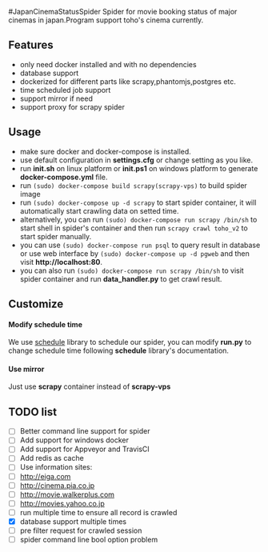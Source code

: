 #JapanCinemaStatusSpider
Spider for movie booking status of major cinemas in japan.Program support toho's cinema currently.

## Features
- only need docker installed and with no dependencies
- database support
- dockerized for different parts like scrapy,phantomjs,postgres etc. 
- time scheduled job support
- support mirror if need
- support proxy for scrapy spider


## Usage
- make sure docker and docker-compose is installed.
- use default configuration in **settings.cfg** or change setting as you like.
- run **init.sh** on linux platform or **init.ps1** on windows platform to generate **docker-compose.yml** file.
- run `(sudo) docker-compose build scrapy(scrapy-vps)` to build spider image
- run `(sudo) docker-compose up -d scrapy` to start spider container, it will automatically start crawling data on setted time.
- alternatively, you can run `(sudo) docker-compose run scrapy /bin/sh` to start shell in spider's container and then run `scrapy crawl toho_v2` to start spider manually.
- you can use `(sudo) docker-compose run psql` to query result in database or use web interface by `(sudo) docker-compose up -d pgweb` and then visit **http://localhost:80**.
- you can also run `(sudo) docker-compose run scrapy /bin/sh` to visit spider container and run **data_handler.py** to get crawl result.

## Customize
#### Modify schedule time
We use [schedule](http://schedule.readthedocs.io/en/latest/]) library to schedule our spider, you can modify **run.py** to change schedule time following **schedule** library's documentation.
#### Use mirror
Just use **scrapy** container instead of **scrapy-vps**

## TODO list
- [ ] Better command line support for spider
- [ ] Add support for windows docker
- [ ] Add support for Appveyor and TravisCI
- [ ] Add redis as cache
- [ ] Use information sites:
 - [ ] http://eiga.com
 - [ ] http://cinema.pia.co.jp
 - [ ] http://movie.walkerplus.com
 - [ ] http://movies.yahoo.co.jp
- [ ] run multiple time to ensure all record is crawled
 - [x] database support multiple times
 - [ ] pre filter request for crawled session
- [ ] spider command line bool option problem
